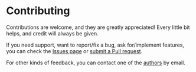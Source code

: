 # Contributing

Contributions are welcome, and they are greatly appreciated! Every little bit helps, and credit will always be given.

If you need support, want to report/fix a bug, ask for/implement features, you can check the
[Issues page](https://github.com/sapienza-rl/gym-breakout-pygame/issues)
or [submit a Pull request](https://github.com/sapienza-rl/gym-breakout-pygame/pulls).

For other kinds of feedback, you can contact one of the
[authors](./authors.md) by email.
